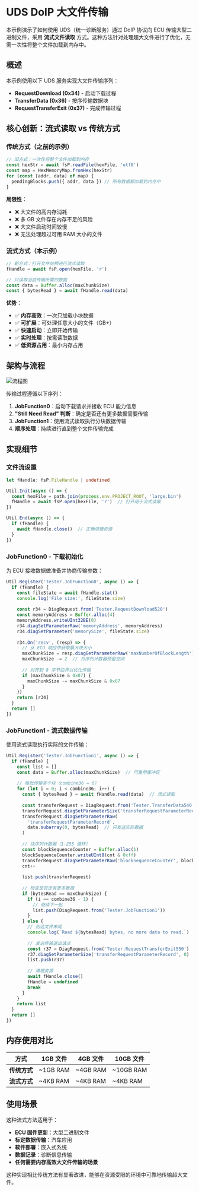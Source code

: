 # UDS DoIP 大文件传输

本示例演示了如何使用 UDS（统一诊断服务）通过 DoIP 协议向 ECU 传输大型二进制文件，采用 **流式文件读取** 方式。这种方法针对处理超大文件进行了优化，无需一次性将整个文件加载到内存中。

## 概述

本示例使用以下 UDS 服务实现大文件传输序列：

- **RequestDownload (0x34)** - 启动下载过程
- **TransferData (0x36)** - 按序传输数据块
- **RequestTransferExit (0x37)** - 完成传输过程

## 核心创新：流式读取 vs 传统方式

### 传统方式（之前的示例）

```typescript
// 旧方式：一次性将整个文件加载到内存
const hexStr = await fsP.readFile(hexFile, 'utf8')
const map = HexMemoryMap.fromHex(hexStr)
for (const [addr, data] of map) {
  pendingBlocks.push({ addr, data }) // 所有数据都加载到内存中
}
```

**局限性：**

- ❌ 大文件的高内存消耗
- ❌ 多 GB 文件存在内存不足的风险
- ❌ 大文件启动时间较慢
- ❌ 无法处理超过可用 RAM 大小的文件

### 流式方式（本示例）

```typescript
// 新方式：打开文件句柄进行流式读取
fHandle = await fsP.open(hexFile, 'r')

// 只读取当前传输所需的数据
const data = Buffer.alloc(maxChunkSize)
const { bytesRead } = await fHandle.read(data)
```

**优势：**

- ✅ **内存高效**：一次只加载小块数据
- ✅ **可扩展**：可处理任意大小的文件（GB+）
- ✅ **快速启动**：立即开始传输
- ✅ **实时处理**：按需读取数据
- ✅ **低资源占用**：最小内存占用

## 架构与流程

![流程图](flow.png)

传输过程遵循以下序列：

1. **JobFunction0**：启动下载请求并接收 ECU 能力信息
2. **"Still Need Read" 判断**：确定是否还有更多数据需要传输
3. **JobFunction1**：使用流式读取执行分块数据传输
4. **顺序处理**：持续进行直到整个文件传输完成

## 实现细节

### 文件流设置

```typescript
let fHandle: fsP.FileHandle | undefined

Util.Init(async () => {
  const hexFile = path.join(process.env.PROJECT_ROOT, 'large.bin')
  fHandle = await fsP.open(hexFile, 'r')  // 打开用于流式读取
})

Util.End(async () => {
  if (fHandle) {
    await fHandle.close()  // 正确清理资源
  }
})
```

### JobFunction0 - 下载初始化

为 ECU 接收数据做准备并协商传输参数：

```typescript
Util.Register('Tester.JobFunction0', async () => {
  if (fHandle) {
    const fileState = await fHandle.stat()
    console.log('File size:', fileState.size)
    
    const r34 = DiagRequest.from('Tester.RequestDownload520')
    const memoryAddress = Buffer.alloc(4)
    memoryAddress.writeUInt32BE(0)
    r34.diagSetParameterRaw('memoryAddress', memoryAddress)
    r34.diagSetParameter('memorySize', fileState.size)
    
    r34.On('recv', (resp) => {
      // 从 ECU 响应中获取最大块大小
      maxChunkSize = resp.diagGetParameterRaw('maxNumberOfBlockLength').readUint32BE(0)
      maxChunkSize -= 2  // 为序列计数器预留空间
      
      // 对齐到 8 字节边界以优化传输
      if (maxChunkSize & 0x07) {
        maxChunkSize -= maxChunkSize & 0x07
      }
    })
    return [r34]
  }
  return []
})
```

### JobFunction1 - 流式数据传输

使用流式读取执行实际的文件传输：

```typescript
Util.Register('Tester.JobFunction1', async () => {
  if (fHandle) {
    const list = []
    const data = Buffer.alloc(maxChunkSize)  // 可重用缓冲区
    
    // 每批传输多个块（combine36 = 6）
    for (let i = 0; i < combine36; i++) {
      const { bytesRead } = await fHandle.read(data)  // 流式读取
      
      const transferRequest = DiagRequest.from('Tester.TransferData540')
      transferRequest.diagSetParameterSize('transferRequestParameterRecord', bytesRead * 8)
      transferRequest.diagSetParameterRaw(
        'transferRequestParameterRecord',
        data.subarray(0, bytesRead)  // 只发送实际数据
      )
      
      // 块序列计数器（1-255 循环）
      const blockSequenceCounter = Buffer.alloc(1)
      blockSequenceCounter.writeUInt8(cnt & 0xff)
      transferRequest.diagSetParameterRaw('blockSequenceCounter', blockSequenceCounter)
      cnt++
      
      list.push(transferRequest)
      
      // 检查是否还有更多数据
      if (bytesRead == maxChunkSize) {
        if (i == combine36 - 1) {
          // 继续下一批
          list.push(DiagRequest.from('Tester.JobFunction1'))
        }
      } else {
        // 到达文件末尾
        console.log(`Read ${bytesRead} bytes, no more data to read.`)
        
        // 发送传输退出请求
        const r37 = DiagRequest.from('Tester.RequestTransferExit550')
        r37.diagSetParameterSize('transferRequestParameterRecord', 0)
        list.push(r37)
        
        // 清理资源
        await fHandle.close()
        fHandle = undefined
        break
      }
    }
    return list
  }
  return []
})
```

## 内存使用对比

| 方式 | 1GB 文件 | 4GB 文件 | 10GB 文件 |
|------|----------|----------|-----------|
| **传统方式** | ~1GB RAM | ~4GB RAM | ~10GB RAM |
| **流式方式** | ~4KB RAM | ~4KB RAM | ~4KB RAM |

## 使用场景

这种流式方法适用于：

- **ECU 固件更新**：大型二进制文件
- **标定数据传输**：汽车应用
- **软件部署**：嵌入式系统
- **数据记录**：诊断信息传输
- **任何需要内存高效大文件传输的场景**

这种实现相比传统方法有显著改进，能够在资源受限的环境中可靠地传输超大文件。
